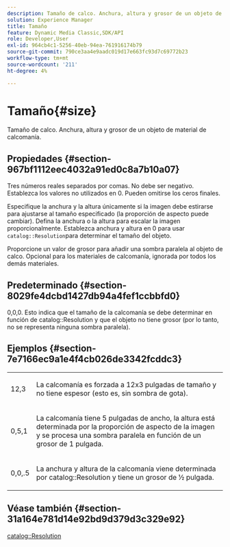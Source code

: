 ```yaml
---
description: Tamaño de calco. Anchura, altura y grosor de un objeto de material de calcomanía.
solution: Experience Manager
title: Tamaño
feature: Dynamic Media Classic,SDK/API
role: Developer,User
exl-id: 964cb4c1-5256-40eb-94ea-761916174b79
source-git-commit: 790ce3aa4e9aadc019d17e663fc93d7c69772b23
workflow-type: tm+mt
source-wordcount: '211'
ht-degree: 4%

---
```


# Tamaño{#size}

Tamaño de calco. Anchura, altura y grosor de un objeto de material de calcomanía.

## Propiedades {#section-967bf1112eec4032a91ed0c8a7b10a07}

Tres números reales separados por comas. No debe ser negativo. Establezca los valores no utilizados en 0. Pueden omitirse los ceros finales.

Especifique la anchura y la altura únicamente si la imagen debe estirarse para ajustarse al tamaño especificado (la proporción de aspecto puede cambiar). Defina la anchura o la altura para escalar la imagen proporcionalmente. Establezca anchura y altura en 0 para usar `catalog::Resolution`para determinar el tamaño del objeto.

Proporcione un valor de grosor para añadir una sombra paralela al objeto de calco. Opcional para los materiales de calcomanía, ignorada por todos los demás materiales.

## Predeterminado {#section-8029fe4dcbd1427db94a4fef1ccbbfd0}

0,0,0. Esto indica que el tamaño de la calcomanía se debe determinar en función de catalog::Resolution y que el objeto no tiene grosor (por lo tanto, no se representa ninguna sombra paralela).

## Ejemplos {#section-7e7166ec9a1e4f4cb026de3342fcddc3}

<table id="simpletable_E3503BD975F342C58DDB4C2B56BF0CEE"> 
 <tr class="strow"> 
  <td class="stentry"> <p>12,3 </p></td> 
  <td class="stentry"> <p>La calcomanía es forzada a 12x3 pulgadas de tamaño y no tiene espesor (esto es, sin sombra de gota). </p></td> 
 </tr> 
 <tr class="strow"> 
  <td class="stentry"> <p>0,5,1 </p></td> 
  <td class="stentry"> <p>La calcomanía tiene 5 pulgadas de ancho, la altura está determinada por la proporción de aspecto de la imagen y se procesa una sombra paralela en función de un grosor de 1 pulgada. </p></td> 
 </tr> 
 <tr class="strow"> 
  <td class="stentry"> <p>0,0,.5 </p></td> 
  <td class="stentry"> <p>La anchura y altura de la calcomanía viene determinada por catalog::Resolution y tiene un grosor de ½ pulgada. </p></td> 
 </tr> 
</table>

## Véase también {#section-31a164e781d14e92bd9d379d3c329e92}

[catalog::Resolution](../../../../../ir-api/material-cat/image-rendering-api-ref/c-ir-material-catalog/c-ir-attributes-reference/r-ir-resolution.md#reference-09fe14e6bfbf4db6b7f4369fffecc806)
